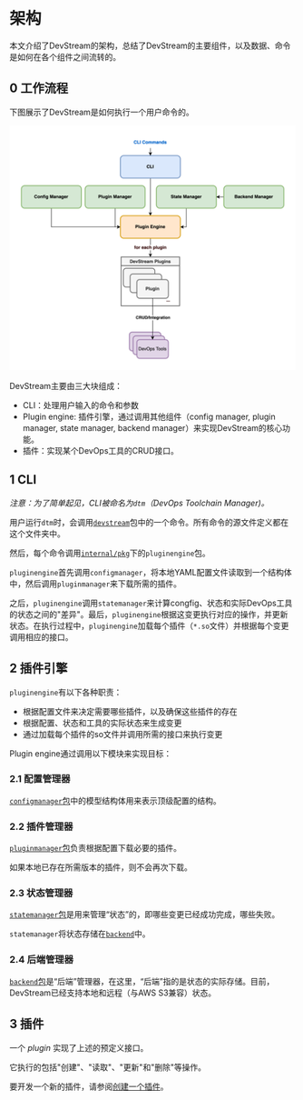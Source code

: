 # 架构

本文介绍了DevStream的架构，总结了DevStream的主要组件，以及数据、命令是如何在各个组件之间流转的。

## 0 工作流程

下图展示了DevStream是如何执行一个用户命令的。

![DevStream架构图](../images/architecture-overview.png)

DevStream主要由三大块组成：

- CLI：处理用户输入的命令和参数
- Plugin engine: 插件引擎，通过调用其他组件（config manager, plugin manager, state manager, backend manager）来实现DevStream的核心功能。
- 插件：实现某个DevOps工具的CRUD接口。

## 1 CLI

_注意：为了简单起见，CLI被命名为`dtm`（DevOps Toolchain Manager)。_

用户运行`dtm`时，会调用[`devstream`](https://github.com/devstream-io/devstream/tree/main/cmd/devstream)包中的一个命令。所有命令的源文件定义都在这个文件夹中。

然后，每个命令调用[`internal/pkg`](https://github.com/devstream-io/devstream/tree/main/internal/pkg/pluginengine)下的`pluginengine`包。

`pluginengine`首先调用`configmanager`，将本地YAML配置文件读取到一个结构体中，然后调用`pluginmanager`来下载所需的插件。

之后，`pluginengine`调用`statemanager`来计算congfig、状态和实际DevOps工具的状态之间的"差异"。最后，`pluginengine`根据这变更执行对应的操作，并更新状态。在执行过程中，`pluginengine`加载每个插件（`*.so`文件）并根据每个变更调用相应的接口。

## 2 插件引擎

`pluginengine`有以下各种职责：

- 根据配置文件来决定需要哪些插件，以及确保这些插件的存在
- 根据配置、状态和工具的实际状态来生成变更
- 通过加载每个插件的so文件并调用所需的接口来执行变更

Plugin engine通过调用以下模块来实现目标：

### 2.1 配置管理器

[`configmanager`包](https://github.com/devstream-io/devstream/blob/main/internal/pkg/configmanager/config.go#L23)中的模型结构体用来表示顶级配置的结构。

### 2.2 插件管理器

[`pluginmanager`包](https://github.com/devstream-io/devstream/blob/main/internal/pkg/pluginmanager/manager.go)负责根据配置下载必要的插件。

如果本地已存在所需版本的插件，则不会再次下载。

### 2.3 状态管理器

[`statemanager`包](https://github.com/devstream-io/devstream/blob/main/internal/pkg/statemanager/manager.go)是用来管理“状态”的，即哪些变更已经成功完成，哪些失败。

`statemanager`将状态存储在[`backend`](https://github.com/devstream-io/devstream/blob/main/internal/pkg/backend/backend.go)中。

### 2.4 后端管理器

[`backend`包](https://github.com/devstream-io/devstream/tree/main/internal/pkg/backend)是“后端”管理器，在这里，“后端”指的是状态的实际存储。目前，DevStream已经支持本地和远程（与AWS S3兼容）状态。

## 3 插件

一个 _plugin_ 实现了上述的预定义接口。

它执行的包括"创建"、"读取"、"更新"和"删除"等操作。

要开发一个新的插件，请参阅[创建一个插件](./creating-a-plugin.zh.md)。
